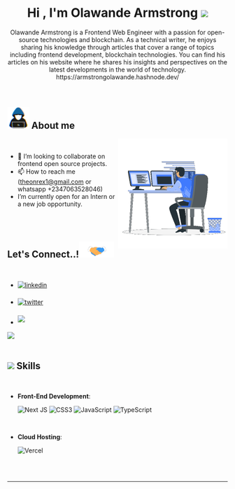 
<h1 align="center"><b>Hi , I'm Olawande Armstrong </b><img src="https://media.giphy.com/media/hvRJCLFzcasrR4ia7z/giphy.gif" width="35"></h1>

<p align="center">
Olawande Armstrong is a Frontend Web Engineer with a passion for open-source technologies and blockchain. As a technical writer, he enjoys sharing his knowledge through articles that cover a range of topics including frontend development, blockchain technologies.  You can find his articles on his website where he shares his insights and perspectives on the latest developments in the world of technology. https://armstrongolawande.hashnode.dev/
</p>


<br>



	
## <picture><img src = "https://github.com/0xAbdulKhalid/0xAbdulKhalid/raw/main/assets/mdImages/about_me.gif" width = 50px></picture> **About me**

<picture> <img align="right" src="https://github.com/0xAbdulKhalid/0xAbdulKhalid/raw/main/assets/mdImages/Right_Side.gif" width = 250px></picture>

<br>

- 👯 I’m looking to collaborate on frontend open source projects.
- 📫 How to reach me (theonrex1@gmail.com or whatsapp +2347063528046)
- I’m currently open for an Intern or a new job opportunity.

<br><br>


## <b> Let's Connect..!</b><img src="https://github.com/0xAbdulKhalid/0xAbdulKhalid/raw/main/assets/mdImages/handshake.gif" width ="80">
<br>
<div align='left'>

<ul>

<li>
<a href="https://linkedin.com/in/olawande-armstrong/" target="_blank">
<img src="https://img.shields.io/badge/linkedin:  olawande-armstrong-%2300acee.svg?color=405DE6&style=for-the-badge&logo=linkedin&logoColor=white" alt=linkedin style="margin-bottom: 5px;"/>
</a>
</li>

<br>

<li>
<a href="https://twitter.com/codebyrex" target="_blank">
<img src="https://img.shields.io/badge/twitter:  codebyrex-%2300acee.svg?color=1DA1F2&style=for-the-badge&logo=twitter&logoColor=white" alt=twitter style="margin-bottom: 5px;"/>
</a>
</li>

<br>

<li>
<a href="armstrongbamidele1@gmail.com" target="_blank">
<img src="https://img.shields.io/badge/gmail:  armstrongbamidele1-%23EA4335.svg?style=for-the-badge&logo=gmail&logoColor=white" t=mail style="margin-bottom: 5px;" />
</a>
</li>
	
</ul>
</div>

<img src="https://user-images.githubusercontent.com/73097560/115834477-dbab4500-a447-11eb-908a-139a6edaec5c.gif"><br><br>

## <img src="https://media2.giphy.com/media/QssGEmpkyEOhBCb7e1/giphy.gif?cid=ecf05e47a0n3gi1bfqntqmob8g9aid1oyj2wr3ds3mg700bl&rid=giphy.gif" width ="25"><b> Skills</b>
<br>

<p align="center">
  
    
- **Front-End Development**:

   ![Next JS](https://img.shields.io/badge/Next-black?style=for-the-badge&logo=next.js&logoColor=white)
   ![CSS3](https://img.shields.io/badge/CSS%20-%231572B6.svg?style=for-the-badge&logo=css3&logoColor=white)
   ![JavaScript](https://img.shields.io/badge/JavaScript%20-%23F7DF1E.svg?style=for-the-badge&logo=javascript&logoColor=black)
   ![TypeScript](https://img.shields.io/badge/typescript-%23007ACC.svg?style=for-the-badge&logo=typescript&logoColor=white)

<br>

- **Cloud Hosting**:

    ![Vercel](https://img.shields.io/badge/vercel-%23000000.svg?style=for-the-badge&logo=vercel&logoColor=white)
<br>
<br>

-----

